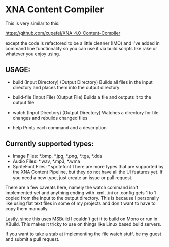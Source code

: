 # XNA Content Compiler

This is very similar to this:

https://github.com/xupefei/XNA-4.0-Content-Compiler

except the code is refactored to be a little cleaner (IMO) and I've added
in command line functionality so you can use it via build scripts like rake 
or whatever you enjoy using.

## USAGE:
  * build (Input Directory) (Output Directory)
    Builds all files in the input directory and places them into the output directory

  * build-file (Input File) (Output File)
    Builds a file and outputs it to the output file
    
  * watch (Input Directory) (Output Directory)
    Watches a directory for file changes and rebuilds changed files 

  * help
    Prints each command and a description


## Currently supported types:

* Image Files: *.bmp, *.jpg, *.png, *.tga, *.dds
* Audio Files: *.wav, *.mp3, *.wma
* SpriteFont Files: *.spritefont
There are more types that are supported by the XNA Content Pipeline, but they do not have all the UI features yet. If you need a new type, just create an issue or pull request.

There are a few caveats here, namely the watch command isn't implemented yet
and anything ending with .xml, .ini or .config gets 1 to 1 copied from the 
input to the output directory. This is because I personally like using flat 
text files in some of my projects and don't want to have to copy them manually.

Lastly, since this uses MSBuild I couldn't get it to build on Mono or run in XBuild.
This makes it tricky to use on things like Linux based build servers.

If you want to take a stab at implementing the file watch stuff, be my guest and submit
a pull request.
